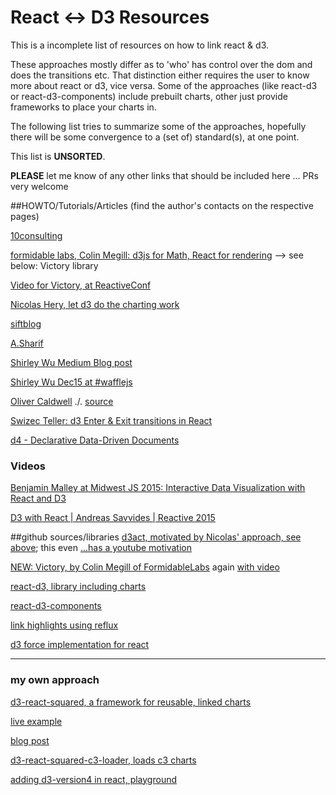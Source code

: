 # React <-> D3 Resources

This is a incomplete list of resources on how to link react & d3.

These approaches mostly differ as to 'who' has control over the dom and does the transitions etc. 
That distinction either requires the user to know more about react or d3, vice versa. Some of the approaches (like react-d3 or react-d3-components) include prebuilt charts, other just provide frameworks to place your charts in.

The following list tries to summarize some of the approaches, hopefully there will be some convergence to a (set of) standard(s), at one point.

This list is **UNSORTED**.

**PLEASE** let me know of any other links that should be included here ... PRs very welcome

##HOWTO/Tutorials/Articles
(find the author's contacts on the respective pages)

[10consulting](http://10consulting.com/2014/02/19/d3-plus-reactjs-for-charting/)

[formidable labs, Colin Megill: d3js for Math, React for rendering](http://formidablelabs.com/blog/2015/05/21/react-d3-layouts/)
--> see below: Victory library

[Video for Victory, at ReactiveConf](https://www.youtube.com/watch?v=n8TwLWsR40Y)

[Nicolas Hery, let d3 do the charting work](http://nicolashery.com/integrating-d3js-visualizations-in-a-react-app/)

[siftblog](http://blog.siftscience.com/blog/2015/4/6/d-threeact-how-sift-science-made-d3-react-besties)

[A.Sharif](http://busypeoples.github.io/post/d3-with-react-js/)

[Shirley Wu Medium Blog post](https://medium.com/@sxywu/on-d3-react-and-a-little-bit-of-flux-88a226f328f3)

[Shirley Wu Dec15 at #wafflejs](http://slides.com/shirleywu/deck#/)

[Oliver Caldwell](http://oli.me.uk/2015/09/09/d3-within-react-the-right-way/)
./.
[source](https://github.com/Olical/react-faux-dom)

[Swizec Teller: d3 Enter & Exit transitions in React](https://github.com/Swizec/react-d3-enter-exit-transitions)

[d4 - Declarative Data-Driven Documents](https://github.com/joelburget/d4)

### Videos
[Benjamin Malley at Midwest JS 2015: Interactive Data Visualization with React and D3](https://www.youtube.com/watch?v=nBwm48eM1iY)

[D3 with React | Andreas Savvides | Reactive 2015](https://www.youtube.com/watch?v=NFTWq10bYcs)

##github sources/libraries
[d3act, motivated by Nicolas' approach, see above](https://github.com/AnSavvides/d3act); this even [...has a youtube motivation](https://www.youtube.com/watch?v=6Pbf0n85HH8)

[NEW: Victory, by Colin Megill of FormidableLabs](https://github.com/FormidableLabs/victory) again [with video](https://www.youtube.com/watch?v=n8TwLWsR40Y)

[react-d3, library including charts](https://github.com/esbullington/react-d3)

[react-d3-components](https://github.com/codesuki/react-d3-components)

[link highlights using reflux](https://github.com/pbeshai/linked-highlighting-react-d3-reflux)

[d3 force implementation for react](https://github.com/uber/react-vis-force)

----------

### my own approach

[d3-react-squared, a framework for reusable, linked charts](https://github.com/bgrsquared/d3-react-squared)

[live example](http://bgrsquared.com/dogs/)

[blog post](https://medium.com/@ilikepiecharts/about-using-d3-react-squared-an-example-8cc5e5a6b58e#.lrnxtf7to)

[d3-react-squared-c3-loader, loads c3 charts](https://github.com/bgrsquared/d3-react-squared-c3-loader)

[adding d3-version4 in react, playground](https://medium.com/@ilikepiecharts/playing-with-d3-version-4-react-react-motion-3d04c6eb21c9#.a9v0sze5p)
